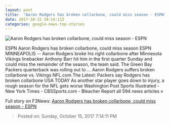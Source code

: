 ```yaml
---
layout: post
title:  "Aaron Rodgers has broken collarbone, could miss season - ESPN"
date: 2017-10-15 19:14:11Z
categories: google-news-top-stories
---
```


![Aaron Rodgers has broken collarbone, could miss season - ESPN](http://a1.espncdn.com/combiner/i?img=%2Fphoto%2F2017%2F1015%2Fr274301_1296x729_16%2D9.jpg)

ESPN Aaron Rodgers has broken collarbone, could miss season ESPN MINNEAPOLIS -- Aaron Rodgers broke his right collarbone after Minnesota Vikings linebacker Anthony Barr hit him in the first quarter Sunday and could miss the remainder of the season, the team said. The Green Bay Packers quarterback was rolling out to ... Aaron Rodgers suffers broken collarbone vs. Vikings NFL.com The Latest: Packers say Rodgers has broken collarbone USA TODAY As another star player goes down to injury, a rough season for the NFL gets worse Washington Post Sports Illustrated - New York Times - CBSSports.com - Bleacher Report all 594 news articles »


Full story on F3News: [Aaron Rodgers has broken collarbone, could miss season - ESPN](http://www.f3nws.com/n/BnDtzH)

> Posted on: Sunday, October 15, 2017 7:14:11 PM
